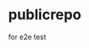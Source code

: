 # publicrepo
for e2e test
















































































































































































































































































































































































































































































































































































































































































































































































































































































































































































































































































































































































































































































































































































































































































































































































































































































































































































































































































































































































